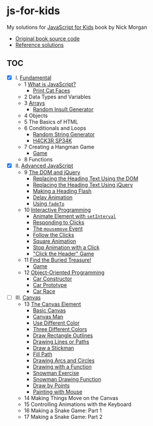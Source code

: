 # js-for-kids

My solutions for [JavaScript for Kids][1] book by Nick Morgan

- [Original book source code](book_code)
- [Reference solutions](reference_solutions)

## TOC

- [x] I. [Fundamental](my_solutions/fundamental)
    - 1 [What is JavaScript?](my_solutions/fundamental/what_is_js)
        - [Print Cat Faces](my_solutions/fundamental/what_is_js/print_cat_face.js)
    - 2 Data Types and Variables
    - 3 [Arrays](my_solutions/fundamental/arrays)
        - [Random Insult Generator](my_solutions/fundamental/arrays/random_insult_generator.js)
    - 4 Objects
    - 5 The Basics of HTML
    - 6 Conditionals and Loops
        - [Random String Generator](my_solutions/fundamental/conditionals_and_loops/random_string_generator.js)
        - [H4CK3R SP34K](my_solutions/fundamental/conditionals_and_loops/h4ck3r_sp34k.js)
    - 7 Creating a Hangman Game
        - [Game](my_solutions/fundamental/creating_a_hangman_game/game.js)
    - 8 Functions
- [x] II. [Advanced JavaScript](my_solutions/advanced_javascript)
    - 9 [The DOM and jQuery](my_solutions/advanced_javascript/the_dom_and_jquery)
        - [Replacing the Heading Text Using the DOM](my_solutions/advanced_javascript/the_dom_and_jquery/replace_heading.html)
        - [Replacing the Heading Text Using jQuery](my_solutions/advanced_javascript/the_dom_and_jquery/replace_with_jquery.html)
        - [Making a Heading Flash](my_solutions/advanced_javascript/the_dom_and_jquery/flashing_heading.html)
        - [Delay Animation](my_solutions/advanced_javascript/the_dom_and_jquery/delay_animation.html)
        - [Using `fadeTo`](my_solutions/advanced_javascript/the_dom_and_jquery/fade_to.html)
    - 10 [Interactive Programming](my_solutions/advanced_javascript/interactive_programming)
        - [Animate Element with `setInterval`](my_solutions/advanced_javascript/interactive_programming/animate_element.html)
        - [Responding to Clicks](my_solutions/advanced_javascript/interactive_programming/responding_to_clicks.html)
        - [The `mousemove` Event](my_solutions/advanced_javascript/interactive_programming/mouse_move_event.html)
        - [Follow the Clicks](my_solutions/advanced_javascript/interactive_programming/follow_clicks.html)
        - [Square Animation](my_solutions/advanced_javascript/interactive_programming/square_animation.html)
        - [Stop Animation with a Click](my_solutions/advanced_javascript/interactive_programming/stop_animation.html)
        - ["Click the Header" Game](my_solutions/advanced_javascript/interactive_programming/click_game.html)
    - 11 [Find the Buried Treasure!](my_solutions/advanced_javascript/find_the_buried_treasure)
        - [Game](my_solutions/advanced_javascript/find_the_buried_treasure/game.html)
    - 12 [Object-Oriented Programming](my_solutions/advanced_javascript/object_oriented_programming)
        - [Car Constructor](my_solutions/advanced_javascript/object_oriented_programming/car.html)
        - [Car Prototype](my_solutions/advanced_javascript/object_oriented_programming/car_prototype.html)
        - [Car Race](my_solutions/advanced_javascript/object_oriented_programming/car_race.html)
- [ ] III. [Canvas](my_solutions/canvas)
    - 13 [The Canvas Element](my_solutions/canvas/the_canvas_element)
        - [Basic Canvas](my_solutions/canvas/the_canvas_element/basic_canvas.html)
        - [Canvas Man](my_solutions/canvas/the_canvas_element/canvas_man.html)
        - [Use Different Color](my_solutions/canvas/the_canvas_element/color.html)
        - [Three Different Colors](my_solutions/canvas/the_canvas_element/three_colors.html)
        - [Draw Rectangle Outlines](my_solutions/canvas/the_canvas_element/drawing_rectangle_outlines.html)
        - [Drawing Lines or Paths](my_solutions/canvas/the_canvas_element/drawing_lines.html)
        - [Draw a Stickman](my_solutions/canvas/the_canvas_element/draw_a_stickman.html)
        - [Fill Path](my_solutions/canvas/the_canvas_element/fill_path.html)
        - [Drawing Arcs and Circles](my_solutions/canvas/the_canvas_element/arcs_and_circles.html)
        - [Drawing with a Function](my_solutions/canvas/the_canvas_element/drawing_function.html)
        - [Snowman Exercise](my_solutions/canvas/the_canvas_element/snowman.html)
        - [Snowman Drawing Function](my_solutions/canvas/the_canvas_element/snowman_function.html)
        - [Draw by Points](my_solutions/canvas/the_canvas_element/draw_by_points.html)
        - [Painting with Mouse](my_solutions/canvas/the_canvas_element/paint_with_mouse.html)
    - 14 Making Things Move on the Canvas
    - 15 Controlling Animations with the Keyboard
    - 16 Making a Snake Game: Part 1
    - 17 Making a Snake Game: Part 2

[1]: https://nostarch.com/javascriptforkids
